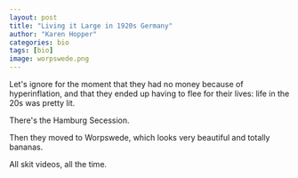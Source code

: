 ```yaml
---
layout: post
title: "Living it Large in 1920s Germany"
author: "Karen Hopper"
categories: bio
tags: [bio]
image: worpswede.png
---
```


Let's ignore for the moment that they had no money because of hyperinflation, and that they ended up having to flee for their lives: life in the 20s was pretty lit.

There's the Hamburg Secession.

Then they moved to Worpswede, which looks very beautiful and totally bananas.

All skit videos, all the time.